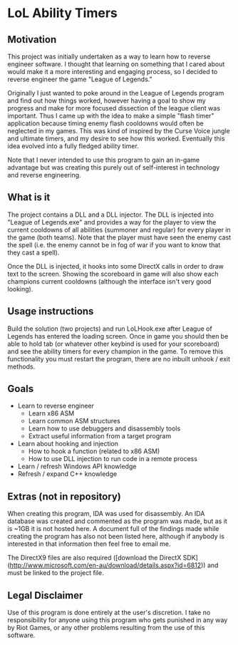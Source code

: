 # LoL Ability Timers

## Motivation
This project was initially undertaken as a way to learn how to reverse engineer software. I thought that learning on something that 
I cared about would make it a more interesting and engaging process, so I decided to reverse engineer the game "League of Legends."

Originally I just wanted to poke around in the League of Legends program and find out how things worked, however having a goal to 
show my progress and make for more focused dissection of the league client was important. Thus I came up with the idea to make a simple
"flash timer" application because timing enemy flash cooldowns would often be neglected in my games. This was kind of inspired by the 
Curse Voice jungle and ultimate timers, and my desire to see how this worked. Eventually this idea evolved into a fully fledged ability timer.

Note that I never intended to use this program to gain an in-game advantage but was creating this purely out of self-interest in technology
and reverse engineering.

## What is it
The project contains a DLL and a DLL injector. The DLL is injected into "League of Legends.exe" and provides a way for the player to view
the current cooldowns of all abilities (summoner and regular) for every player in the game (both teams). Note that the player must have
seen the enemy cast the spell (i.e. the enemy cannot be in fog of war if you want to know that they cast a spell).

Once the DLL is injected, it hooks into some DirectX calls in order to draw text to the screen. Showing the scoreboard in game will also
show each champions current cooldowns (although the interface isn't very good looking).

## Usage instructions
Build the solution (two projects) and run LoLHook.exe after League of Legends has entered the loading screen. Once in game you should then
be able to hold tab (or whatever other keybind is used for your scoreboard) and see the ability timers for every champion in the game.
To remove this functionality you must restart the program, there are no inbuilt unhook / exit methods.

## Goals
+ Learn to reverse engineer
    + Learn x86 ASM
    + Learn common ASM structures
    + Learn how to use debuggers and disassembly tools
    + Extract useful information from a target program
+ Learn about hooking and injection
    + How to hook a function (related to x86 ASM)
    + How to use DLL injection to run code in a remote process
+ Learn / refresh Windows API knowledge
+ Refresh / expand C++ knowledge

## Extras (not in repository)
When creating this program, IDA was used for disassembly. An IDA database was created and commented as the program was made, but as it is ~1GB it is not hosted here. 
A document full of the findings made while creating the program has also not been listed here, although if anybody is interested in that information then feel free to email me.

The DirectX9 files are also required ([download the DirectX SDK] (http://www.microsoft.com/en-au/download/details.aspx?id=6812)) and must be linked to the project file.

## Legal Disclaimer
Use of this program is done entirely at the user's discretion. I take no responsibility for anyone using this program who gets punished 
in any way by Riot Games, or any other problems resulting from the use of this software.
